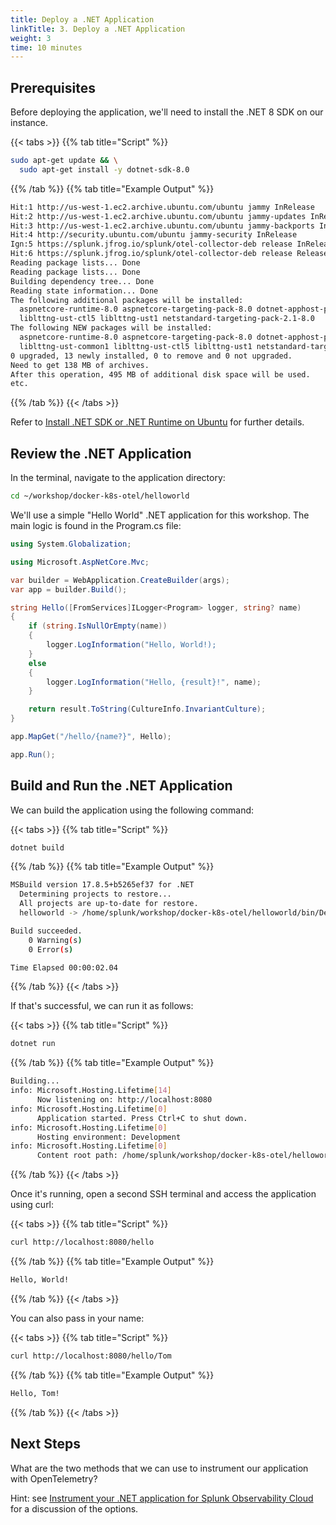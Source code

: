 ```yaml
---
title: Deploy a .NET Application
linkTitle: 3. Deploy a .NET Application
weight: 3
time: 10 minutes
---
```


## Prerequisites 

Before deploying the application, we'll need to install the .NET 8 SDK on our instance.

{{< tabs >}}
{{% tab title="Script" %}}

``` bash
sudo apt-get update && \
  sudo apt-get install -y dotnet-sdk-8.0
```

{{% /tab %}}
{{% tab title="Example Output" %}}

``` bash
Hit:1 http://us-west-1.ec2.archive.ubuntu.com/ubuntu jammy InRelease
Hit:2 http://us-west-1.ec2.archive.ubuntu.com/ubuntu jammy-updates InRelease                                               
Hit:3 http://us-west-1.ec2.archive.ubuntu.com/ubuntu jammy-backports InRelease                                             
Hit:4 http://security.ubuntu.com/ubuntu jammy-security InRelease                                                           
Ign:5 https://splunk.jfrog.io/splunk/otel-collector-deb release InRelease
Hit:6 https://splunk.jfrog.io/splunk/otel-collector-deb release Release
Reading package lists... Done
Reading package lists... Done
Building dependency tree... Done
Reading state information... Done
The following additional packages will be installed:
  aspnetcore-runtime-8.0 aspnetcore-targeting-pack-8.0 dotnet-apphost-pack-8.0 dotnet-host-8.0 dotnet-hostfxr-8.0 dotnet-runtime-8.0 dotnet-targeting-pack-8.0 dotnet-templates-8.0 liblttng-ust-common1
  liblttng-ust-ctl5 liblttng-ust1 netstandard-targeting-pack-2.1-8.0
The following NEW packages will be installed:
  aspnetcore-runtime-8.0 aspnetcore-targeting-pack-8.0 dotnet-apphost-pack-8.0 dotnet-host-8.0 dotnet-hostfxr-8.0 dotnet-runtime-8.0 dotnet-sdk-8.0 dotnet-targeting-pack-8.0 dotnet-templates-8.0
  liblttng-ust-common1 liblttng-ust-ctl5 liblttng-ust1 netstandard-targeting-pack-2.1-8.0
0 upgraded, 13 newly installed, 0 to remove and 0 not upgraded.
Need to get 138 MB of archives.
After this operation, 495 MB of additional disk space will be used.
etc. 
```

{{% /tab %}}
{{< /tabs >}}

Refer to [Install .NET SDK or .NET Runtime on Ubuntu](https://learn.microsoft.com/en-us/dotnet/core/install/linux-ubuntu-install?tabs=dotnet8&pivots=os-linux-ubuntu-2404)
for further details.

## Review the .NET Application

In the terminal, navigate to the application directory: 

``` bash
cd ~/workshop/docker-k8s-otel/helloworld
```

We'll use a simple "Hello World" .NET application for this workshop.  The main logic is found 
in the Program.cs file: 

``` cs 
using System.Globalization;

using Microsoft.AspNetCore.Mvc;

var builder = WebApplication.CreateBuilder(args);
var app = builder.Build();

string Hello([FromServices]ILogger<Program> logger, string? name)
{
    if (string.IsNullOrEmpty(name))
    {
        logger.LogInformation("Hello, World!);
    }
    else
    {
        logger.LogInformation("Hello, {result}!", name);
    }

    return result.ToString(CultureInfo.InvariantCulture);
}

app.MapGet("/hello/{name?}", Hello);

app.Run();
```

## Build and Run the .NET Application

We can build the application using the following command:

{{< tabs >}}
{{% tab title="Script" %}}

``` bash
dotnet build
```

{{% /tab %}}
{{% tab title="Example Output" %}}

``` bash
MSBuild version 17.8.5+b5265ef37 for .NET
  Determining projects to restore...
  All projects are up-to-date for restore.
  helloworld -> /home/splunk/workshop/docker-k8s-otel/helloworld/bin/Debug/net8.0/helloworld.dll

Build succeeded.
    0 Warning(s)
    0 Error(s)

Time Elapsed 00:00:02.04
```

{{% /tab %}}
{{< /tabs >}}

If that's successful, we can run it as follows: 

{{< tabs >}}
{{% tab title="Script" %}}

``` bash
dotnet run
```

{{% /tab %}}
{{% tab title="Example Output" %}}

``` bash
Building...
info: Microsoft.Hosting.Lifetime[14]
      Now listening on: http://localhost:8080
info: Microsoft.Hosting.Lifetime[0]
      Application started. Press Ctrl+C to shut down.
info: Microsoft.Hosting.Lifetime[0]
      Hosting environment: Development
info: Microsoft.Hosting.Lifetime[0]
      Content root path: /home/splunk/workshop/docker-k8s-otel/helloworld
```

{{% /tab %}}
{{< /tabs >}}

Once it's running, open a second SSH terminal and access the application using curl: 

{{< tabs >}}
{{% tab title="Script" %}}

``` bash
curl http://localhost:8080/hello
```

{{% /tab %}}
{{% tab title="Example Output" %}}

``` bash
Hello, World! 
```

{{% /tab %}}
{{< /tabs >}}

You can also pass in your name: 

{{< tabs >}}
{{% tab title="Script" %}}

``` bash
curl http://localhost:8080/hello/Tom
```

{{% /tab %}}
{{% tab title="Example Output" %}}

``` bash
Hello, Tom! 
```

{{% /tab %}}
{{< /tabs >}}

## Next Steps

What are the two methods that we can use to instrument our application with OpenTelemetry?  

Hint:  see [Instrument your .NET application for Splunk Observability Cloud](https://docs.splunk.com/observability/en/gdi/get-data-in/application/otel-dotnet/instrumentation/instrument-dotnet-application.html) 
for a discussion of the options. 
